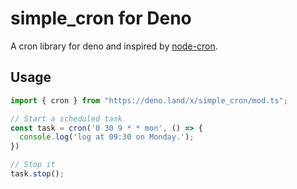 # simple_cron for Deno

A cron library for deno and inspired by [node-cron](https://github.com/node-cron/node-cron).

## Usage

```javascript
import { cron } from "https://deno.land/x/simple_cron/mod.ts";

// Start a scheduled task
const task = cron('0 30 9 * * mon', () => {
  console.log('log at 09:30 on Monday.');
})

// Stop it
task.stop();
```
